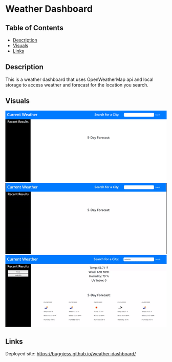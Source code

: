 # Weather Dashboard

## Table of Contents
- [Description](#description)
- [Visuals](#visuals)
- [Links](#links)

## Description

This is a weather dashboard that uses OpenWeatherMap api and local storage to access weather and forecast for the location you search.

## Visuals

![homepage](./assets/images/homepage.png)
![demogif1](./assets/images/demo1.gif)
![demogif2](./assets/images/demo2.gif)

## Links

Deployed site: https://buggiess.github.io/weather-dashboard/
